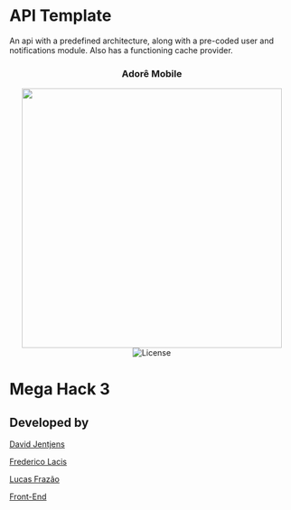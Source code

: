 # API Template

An api with a predefined architecture, along with a pre-coded user and notifications module. Also has a functioning cache provider.

<h3 align="center">
  Adorê Mobile
</h3>

<p align="center">
  <img width="460"src="https://i.imgur.com/dReqofl.png">
  <br>
  <img alt="License" src="https://img.shields.io/badge/license-MIT-%2304D361">
  <br>
  <h1>
    Mega Hack 3
  </h1>
</p>

## Developed by

[David Jentjens](https://github.com/davidjentjens)

[Frederico Lacis](https://github.com/fredlacis)

[Lucas Frazão](https://github.com/frazaolucas79)

[Front-End](https://github.com/davidjentjens/adore-mobile)
